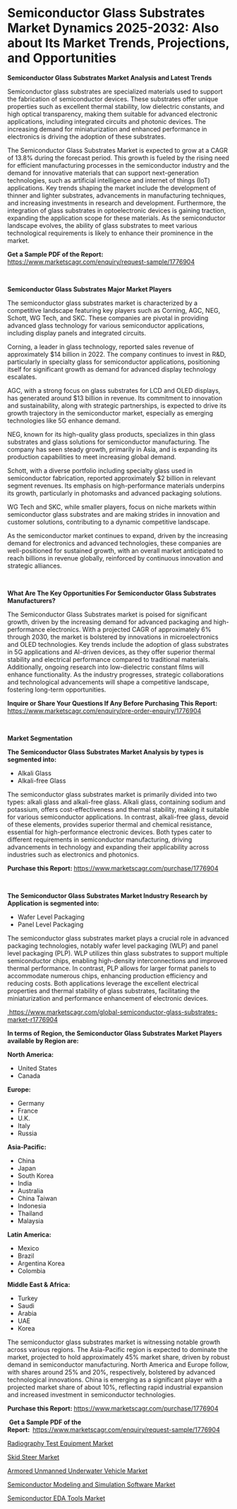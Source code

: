 <p><h1>Semiconductor Glass Substrates Market Dynamics 2025-2032: Also about Its Market Trends, Projections, and Opportunities</h1></p><p><strong>Semiconductor Glass Substrates Market Analysis and Latest Trends</strong></p>
<p><p>Semiconductor glass substrates are specialized materials used to support the fabrication of semiconductor devices. These substrates offer unique properties such as excellent thermal stability, low dielectric constants, and high optical transparency, making them suitable for advanced electronic applications, including integrated circuits and photonic devices. The increasing demand for miniaturization and enhanced performance in electronics is driving the adoption of these substrates.</p><p>The Semiconductor Glass Substrates Market is expected to grow at a CAGR of 13.8% during the forecast period. This growth is fueled by the rising need for efficient manufacturing processes in the semiconductor industry and the demand for innovative materials that can support next-generation technologies, such as artificial intelligence and internet of things (IoT) applications. Key trends shaping the market include the development of thinner and lighter substrates, advancements in manufacturing techniques, and increasing investments in research and development. Furthermore, the integration of glass substrates in optoelectronic devices is gaining traction, expanding the application scope for these materials. As the semiconductor landscape evolves, the ability of glass substrates to meet various technological requirements is likely to enhance their prominence in the market.</p></p>
<p><strong>Get a Sample PDF of the Report:&nbsp;</strong> <a href="https://www.marketscagr.com/enquiry/request-sample/1776904?utm_campaign=2660&utm_medium=2&utm_source=Github&utm_content=ia&utm_term=25032025&utm_id=semiconductor-glass-substrates">https://www.marketscagr.com/enquiry/request-sample/1776904</a></p>
<p>&nbsp;</p>
<p><strong>Semiconductor Glass Substrates Major Market Players</strong></p>
<p><p>The semiconductor glass substrates market is characterized by a competitive landscape featuring key players such as Corning, AGC, NEG, Schott, WG Tech, and SKC. These companies are pivotal in providing advanced glass technology for various semiconductor applications, including display panels and integrated circuits.</p><p>Corning, a leader in glass technology, reported sales revenue of approximately $14 billion in 2022. The company continues to invest in R&D, particularly in specialty glass for semiconductor applications, positioning itself for significant growth as demand for advanced display technology escalates.</p><p>AGC, with a strong focus on glass substrates for LCD and OLED displays, has generated around $13 billion in revenue. Its commitment to innovation and sustainability, along with strategic partnerships, is expected to drive its growth trajectory in the semiconductor market, especially as emerging technologies like 5G enhance demand.</p><p>NEG, known for its high-quality glass products, specializes in thin glass substrates and glass solutions for semiconductor manufacturing. The company has seen steady growth, primarily in Asia, and is expanding its production capabilities to meet increasing global demand.</p><p>Schott, with a diverse portfolio including specialty glass used in semiconductor fabrication, reported approximately $2 billion in relevant segment revenues. Its emphasis on high-performance materials underpins its growth, particularly in photomasks and advanced packaging solutions.</p><p>WG Tech and SKC, while smaller players, focus on niche markets within semiconductor glass substrates and are making strides in innovation and customer solutions, contributing to a dynamic competitive landscape.</p><p>As the semiconductor market continues to expand, driven by the increasing demand for electronics and advanced technologies, these companies are well-positioned for sustained growth, with an overall market anticipated to reach billions in revenue globally, reinforced by continuous innovation and strategic alliances.</p></p>
<p>&nbsp;</p>
<p><strong>What Are The Key Opportunities For Semiconductor Glass Substrates Manufacturers?</strong></p>
<p><p>The Semiconductor Glass Substrates market is poised for significant growth, driven by the increasing demand for advanced packaging and high-performance electronics. With a projected CAGR of approximately 6% through 2030, the market is bolstered by innovations in microelectronics and OLED technologies. Key trends include the adoption of glass substrates in 5G applications and AI-driven devices, as they offer superior thermal stability and electrical performance compared to traditional materials. Additionally, ongoing research into low-dielectric constant films will enhance functionality. As the industry progresses, strategic collaborations and technological advancements will shape a competitive landscape, fostering long-term opportunities.</p></p>
<p><strong>Inquire or Share Your Questions If Any Before Purchasing This Report:</strong> <a href="https://www.marketscagr.com/enquiry/pre-order-enquiry/1776904?utm_campaign=2660&utm_medium=2&utm_source=Github&utm_content=ia&utm_term=25032025&utm_id=semiconductor-glass-substrates">https://www.marketscagr.com/enquiry/pre-order-enquiry/1776904</a></p>
<p>&nbsp;</p>
<p><strong>Market Segmentation</strong></p>
<p><strong>The Semiconductor Glass Substrates Market Analysis by types is segmented into:</strong></p>
<p><ul><li>Alkali Glass</li><li>Alkali-free Glass</li></ul></p>
<p><p>The semiconductor glass substrates market is primarily divided into two types: alkali glass and alkali-free glass. Alkali glass, containing sodium and potassium, offers cost-effectiveness and thermal stability, making it suitable for various semiconductor applications. In contrast, alkali-free glass, devoid of these elements, provides superior thermal and chemical resistance, essential for high-performance electronic devices. Both types cater to different requirements in semiconductor manufacturing, driving advancements in technology and expanding their applicability across industries such as electronics and photonics.</p></p>
<p><strong>Purchase this Report:&nbsp;</strong><a href="https://www.marketscagr.com/purchase/1776904?utm_campaign=2660&utm_medium=2&utm_source=Github&utm_content=ia&utm_term=25032025&utm_id=semiconductor-glass-substrates">https://www.marketscagr.com/purchase/1776904</a></p>
<p>&nbsp;</p>
<p><strong>The Semiconductor Glass Substrates Market Industry Research by Application is segmented into:</strong></p>
<p><ul><li>Wafer Level Packaging</li><li>Panel Level Packaging</li></ul></p>
<p><p>The semiconductor glass substrates market plays a crucial role in advanced packaging technologies, notably wafer level packaging (WLP) and panel level packaging (PLP). WLP utilizes thin glass substrates to support multiple semiconductor chips, enabling high-density interconnections and improved thermal performance. In contrast, PLP allows for larger format panels to accommodate numerous chips, enhancing production efficiency and reducing costs. Both applications leverage the excellent electrical properties and thermal stability of glass substrates, facilitating the miniaturization and performance enhancement of electronic devices.</p></p>
<p><a href="https://www.marketscagr.com/global-semiconductor-glass-substrates-market-r1776904?utm_campaign=2660&utm_medium=2&utm_source=Github&utm_content=ia&utm_term=25032025&utm_id=semiconductor-glass-substrates">&nbsp;https://www.marketscagr.com/global-semiconductor-glass-substrates-market-r1776904</a></p>
<p><strong>In terms of Region, the Semiconductor Glass Substrates Market Players available by Region are:</strong></p>
<p>
    <p> <strong> North America: </strong>
        <ul>
            <li>United States</li>
            <li>Canada</li>
        </ul>
        </p> 
    <p> <strong> Europe: </strong>
        <ul>
            <li>Germany</li>
            <li>France</li>
            <li>U.K.</li>
            <li>Italy</li>
            <li>Russia</li>
        </ul>
        </p> 
    <p> <strong> Asia-Pacific: </strong>
        <ul>
            <li>China</li>
            <li>Japan</li>
            <li>South Korea</li>
            <li>India</li>
            <li>Australia</li>
            <li>China Taiwan</li>
            <li>Indonesia</li>
            <li>Thailand</li>
            <li>Malaysia</li>
        </ul>
        </p> 
    <p> <strong> Latin America: </strong>
        <ul>
            <li>Mexico</li>
            <li>Brazil</li>
            <li>Argentina Korea</li>
            <li>Colombia</li>
        </ul>
        </p> 
    <p> <strong> Middle East & Africa: </strong>
        <ul>
            <li>Turkey</li>
            <li>Saudi</li>
            <li>Arabia</li>
            <li>UAE</li>
            <li>Korea</li>
        </ul>
    </p>
    </p>
<p><p>The semiconductor glass substrates market is witnessing notable growth across various regions. The Asia-Pacific region is expected to dominate the market, projected to hold approximately 45% market share, driven by robust demand in semiconductor manufacturing. North America and Europe follow, with shares around 25% and 20%, respectively, bolstered by advanced technological innovations. China is emerging as a significant player with a projected market share of about 10%, reflecting rapid industrial expansion and increased investment in semiconductor technologies.</p></p>
<p><strong>Purchase this Report: </strong><a href="https://www.marketscagr.com/purchase/1776904?utm_campaign=2660&utm_medium=2&utm_source=Github&utm_content=ia&utm_term=25032025&utm_id=semiconductor-glass-substrates">https://www.marketscagr.com/purchase/1776904</a></p>
<p>&nbsp;<strong>Get a Sample PDF of the Report:&nbsp;&nbsp;</strong><a href="https://www.marketscagr.com/enquiry/request-sample/1776904?utm_campaign=2660&utm_medium=2&utm_source=Github&utm_content=ia&utm_term=25032025&utm_id=semiconductor-glass-substrates">https://www.marketscagr.com/enquiry/request-sample/1776904</a></p>
<p><strong></strong></p>
<p><p><a href="https://www.linkedin.com/pulse/radiography-test-equipment-market-growth-forecast-global-swmle?utm_campaign=2660&utm_medium=2&utm_source=Github&utm_content=ia&utm_term=25032025&utm_id=semiconductor-glass-substrates">Radiography Test Equipment Market</a></p><p><a href="https://www.linkedin.com/pulse/revenue-forecast-skid-steer-industry-67-cagr-from-2025-2032-2a91e?utm_campaign=2660&utm_medium=2&utm_source=Github&utm_content=ia&utm_term=25032025&utm_id=semiconductor-glass-substrates">Skid Steer Market</a></p><p><a href="https://www.linkedin.com/pulse/growth-forecast-armored-unmanned-underwater-vehicle-market-projected-oxwje?utm_campaign=2660&utm_medium=2&utm_source=Github&utm_content=ia&utm_term=25032025&utm_id=semiconductor-glass-substrates">Armored Unmanned Underwater Vehicle Market</a></p><p><a href="https://github.com/gukenneth26571/Market-Research-Report-List-1/blob/main/semiconductor-modeling-and-simulation-software-market.md?utm_campaign=2660&utm_medium=2&utm_source=Github&utm_content=ia&utm_term=25032025&utm_id=semiconductor-glass-substrates">Semiconductor Modeling and Simulation Software Market</a></p><p><a href="https://github.com/stillsfloria19981/Market-Research-Report-List-1/blob/main/semiconductor-eda-tools-market.md?utm_campaign=2660&utm_medium=2&utm_source=Github&utm_content=ia&utm_term=25032025&utm_id=semiconductor-glass-substrates">Semiconductor EDA Tools Market</a></p></p>